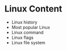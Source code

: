
# Linux Content
 - Linux history
 - Most popular Linux
 - Linux command
 - Linux flags
 - Linux file system
 <br> 

 
 

 
 
 

